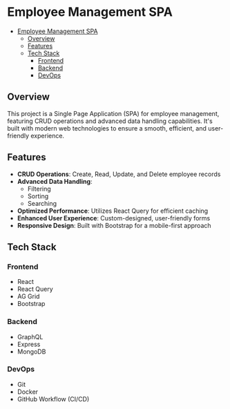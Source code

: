 # Employee Management SPA

- [Employee Management SPA](#employee-management-spa)
	- [Overview](#overview)
	- [Features](#features)
	- [Tech Stack](#tech-stack)
		- [Frontend](#frontend)
		- [Backend](#backend)
		- [DevOps](#devops)

## Overview

This project is a Single Page Application (SPA) for employee management, featuring CRUD operations and advanced data handling capabilities. It's built with modern web technologies to ensure a smooth, efficient, and user-friendly experience.

## Features

- **CRUD Operations**: Create, Read, Update, and Delete employee records
- **Advanced Data Handling**:
  - Filtering
  - Sorting
  - Searching
- **Optimized Performance**: Utilizes React Query for efficient caching
- **Enhanced User Experience**: Custom-designed, user-friendly forms
- **Responsive Design**: Built with Bootstrap for a mobile-first approach

## Tech Stack

### Frontend

- React
- React Query
- AG Grid
- Bootstrap

### Backend

- GraphQL
- Express
- MongoDB

### DevOps

- Git
- Docker
- GitHub Workflow (CI/CD)
